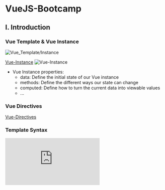 # VueJS-Bootcamp

## I. Introduction

### Vue Template & Vue Instance
![Vue_Template/Instance](https://i.ibb.co/G031CKJ/Screenshot-at-Sep-05-23-42-18.png)

[Vue-Instance](https://vuejs.org/v2/guide/instance.html)
![Vue-Instance](https://i.ibb.co/QrZ9wYN/Screenshot-at-Sep-05-23-58-07.png)

- Vue Instance properties:
  + data: Define the initial state of our Vue instance
  + methods: Define the different ways our state can change
  + computed: Define how to turn the current data into viewable values
  + ...

### Vue Directives
[Vue-Directives](https://vuejs.org/v2/guide/#Declarative-Rendering)

### Template Syntax
![Template-Syntax](https://vuejs.org/v2/guide/syntax.html)
